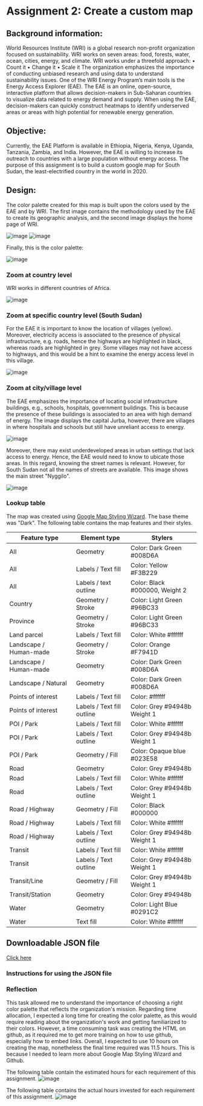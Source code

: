 # Assignment 2: Create a custom map

## **Background information:**<br> 
World Resources Institute (WRI) is a global research non-profit organization focused on sustainability. WRI works on seven areas: food, forests, water, ocean, cities, energy, and climate. WRI works under a threefold approach:
•	Count it
•	Change it
•	Scale it 
The organization emphasizes the importance of conducting unbiased research and using data to understand sustainability issues. 
One of the WRI Energy Program’s main tools is the Energy Access Explorer (EAE). The EAE is an online, open-source, interactive platform that allows decision-makers in Sub-Saharan countries to visualize data related to energy demand and supply. When using the EAE, decision-makers can quickly construct heatmaps to identify underserved areas or areas with high potential for renewable energy generation. 


## **Objective:** <br>
Currently, the EAE Platform is available in Ethiopia, Nigeria, Kenya, Uganda, Tanzania, Zambia, and India. However, the EAE is willing to increase its outreach to countries with a large population without energy access. The purpose of this assignment is to build a custom google map for South Sudan, the least-electrified country in the world in 2020. 


## **Design:**<br>
The color palette created for this map is built upon the colors used by the EAE and by WRI. The first image contains the methodology used by the EAE to create its geographic analysis, and the second image displays the home page of WRI. 

![image](https://user-images.githubusercontent.com/52460741/227830846-270ad644-697f-4b7a-8616-cef4325afac0.png)
![image](https://user-images.githubusercontent.com/52460741/227830940-982989ac-f5ef-47c3-8d76-4b1342feabdc.png)

Finally, this is the color palette: 

![image](https://user-images.githubusercontent.com/52460741/227831095-5c6dceec-8b84-40f5-adf8-3935e2d18e8c.png)


### **Zoom at country level**
WRI works in different countries of Africa. 

![image](https://user-images.githubusercontent.com/52460741/227831439-7e044303-aa9d-4a41-9ccf-ae16feed2447.png)


### **Zoom at specific country level (South Sudan)**
For the EAE it is important to know the location of villages (yellow). Moreover, electricity access is associated to the presence of physical infrastructure, e.g. roads, hence the highways are highlighted in black, whereas roads are highlighted in grey. Some villages may not have access to highways, and this would be a hint to examine the energy access level in this village. 

![image](https://user-images.githubusercontent.com/52460741/227831588-fb3afc26-4fe6-4e47-8413-1fa1f3d0356b.png)


### **Zoom at city/village level**
The EAE emphasizes the importance of locating social infrastructure buildings, e.g., schools, hospitals, government buildings. This is because the presence of these buildings is associated to an area with high demand of energy. The image displays the capital Jurba, however, there are villages in where hospitals and schools but still have unreliant access to energy. 

![image](https://user-images.githubusercontent.com/52460741/227832964-9089d255-8144-4501-906a-584ed42ba476.png)

Moreover, there may exist underdeveloped areas in urban settings that lack access to energy. Hence, the EAE would need to know to ubicate those areas. In this regard, knowing the street names is relevant. However, for South Sudan not all the names of streets are available. This image shows the main street "Nyggilo". 

![image](https://user-images.githubusercontent.com/52460741/227833632-ec11e9b0-e089-4fb6-8940-9a74bba4a3bd.png)

### **Lookup table**<br>
The map was created using [Google Map Styling Wizard](https://mapstyle.withgoogle.com/). The base theme was "Dark".  The following table contains the map features and their styles. 

| Feature type | Element type | Stylers |
| ------------ | ------------ | -------------------------- |
| All | Geometry | Color: Dark Green #008D6A |
| All | Labels / Text fill | Color: Yellow #F3B229  |
| All | Labels / text outline | Color: Black #000000, Weight 2  |
| Country | Geometry / Stroke | Color: Light Green #96BC33  |
| Province | Geometry / Stroke | Color: Light Green #96BC33  |
| Land parcel | Labels / Text fill | Color: White #ffffff  |
| Landscape / Human-made | Geometry / Stroke | Color: Orange #F7941D  |
| Landscape / Human-made | Geometry | Color: Dark Green #008D6A  |
| Landscape / Natural | Geometry | Color: Dark Green #008D6A  |
| Points of interest | Labels / Text fill | Color: #ffffff  |
| Points of interest | Labels / Text fill outline | Color: Grey #94948b Weight 1  |
| POI / Park | Labels / Text fill | Color: White #ffffff  |
| POI / Park | Labels / Text outline | Color: Grey #94948b Weight 1  |
| POI / Park | Geometry / Fill | Color: Opaque blue #023E58  |
| Road  | Geometry | Color: Grey #94948b |
| Road  | Labels / Text fill | Color: White #ffffff |
| Road  | Labels / Text outline| Color: Grey #94948b Weight 1 |
| Road / Highway  | Geometry / Fill | Color: Black #000000 |
| Road / Highway  | Labels / Text fill | Color: White #ffffff |
| Road / Highway  | Labels / Text outline | Color: Grey #94948b Weight 1 |
| Transit  | Labels / Text fill | Color: White #ffffff |
| Transit  | Labels / Text outline | Color: Grey #94948b Weight 1 |
| Transit/Line  | Geometry / Fill | Color: Grey #94948b Weight 1 |
| Transit/Station  | Geometry | Color: Grey #94948b |
| Water  | Geometry | Color: Light Blue #0291C2 |
| Water  | Text fill | Color: White #ffffff |


## **Downloadable JSON file**<br>

[Click here](./Code.json)

### **Instructions for using the JSON file**<br>



### **Reflection**<br>
This task allowed me to understand the importance of choosing a right color palette that reflects the organization's mission. Regarding time allocation, I expected a long time for creating the color palette, as this would require reading about the organization's work and getting familiarized to their colors. However, a time consuming task was creating the HTML on github, as it required me to get more training on how to use github, especially how to embed links. Overall, I expected to use 10 hours on creating the map, nonetheless the final time required was 11.5 hours. This is because I needed to learn more about Google Map Styling Wizard and Github. 

The following table contain the estimated hours for each requirement of this assignment. 
![image](https://user-images.githubusercontent.com/52460741/227836923-01937b07-18d5-4769-b32f-f4de4828e30c.png)

The following table contains the actual hours invested for each requirement of this assignment. 
![image](https://user-images.githubusercontent.com/52460741/227836955-c7d8a39b-c460-46ed-9630-82b0cd4d8b05.png)



